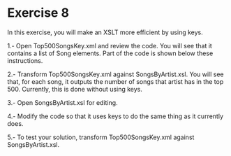 # Exercise 8

In this exercise, you will make an XSLT more efficient by using keys.

1.- Open Top500SongsKey.xml and review the code. You will see that it contains a list of Song elements. Part of the code is shown below these instructions.

2.- Transform Top500SongsKey.xml against SongsByArtist.xsl. You will see that, for each song, it outputs the number of songs that artist has in the top 500. Currently, this is done without using keys.

3.- Open SongsByArtist.xsl for editing.

4.- Modify the code so that it uses keys to do the same thing as it currently does. 

5.- To test your solution, transform Top500SongsKey.xml against SongsByArtist.xsl.
